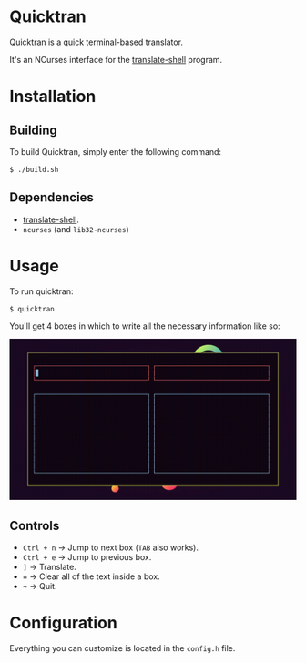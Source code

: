 # Quicktran

Quicktran is a quick terminal-based translator.

It's an NCurses interface for the [translate-shell](https://github.com/soimort/translate-shell/) program.

# Installation

## Building

To build Quicktran, simply enter the following command:

```console
$ ./build.sh
```

## Dependencies

- [translate-shell](https://github.com/soimort/translate-shell).
- `ncurses` (and `lib32-ncurses`)

# Usage

To run quicktran:

```console
$ quicktran
```

You'll get 4 boxes in which to write all the necessary information like so:

![Quicktran usage](https://github.com/Erik-Lopez/quicktran/blob/media/usage.gif)

## Controls

- `Ctrl + n` -> Jump to next box (`TAB` also works).
- `Ctrl + e` -> Jump to previous box.
- `]` -> Translate.
- `=` -> Clear all of the text inside a box.
- `~` -> Quit.

# Configuration

Everything you can customize is located in the `config.h` file.
